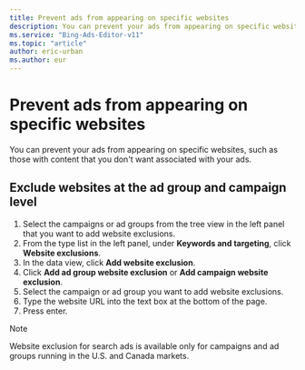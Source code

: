```yaml
---
title: Prevent ads from appearing on specific websites
description: You can prevent your ads from appearing on specific websites with Microsoft Advertising Editor.
ms.service: "Bing-Ads-Editor-v11"
ms.topic: "article"
author: eric-urban
ms.author: eur
---
```


# Prevent ads from appearing on specific websites

You can prevent your ads from appearing on specific websites, such as those with content that you don't want associated with your ads.

## Exclude websites at the ad group and campaign level
1. Select the campaigns or ad groups from the tree view in the left panel that you want to add website exclusions.
1. From the type list in the left panel, under **Keywords and targeting**, click **Website exclusions**.
1. In the data view, click **Add website exclusion**.
1. Click **Add ad group website exclusion** or **Add campaign website exclusion**.
1. Select the campaign or ad group you want to add website exclusions.
1. Type the website URL into the text box at the bottom of the page.
1. Press enter.

> [!NOTE]
> Website exclusion for search ads is available only for campaigns and ad groups running in the U.S. and Canada markets.


